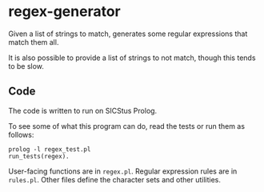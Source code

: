 # regex-generator

Given a list of strings to match, generates some regular expressions that match them all.

It is also possible to provide a list of strings to not match, though this tends to be slow.

## Code

The code is written to run on SICStus Prolog.

To see some of what this program can do, read the tests or run them as follows:

```
prolog -l regex_test.pl 
run_tests(regex).
```

User-facing functions are in ```regex.pl```. Regular expression rules are in ```rules.pl```. 
Other files define the character sets and other utilities.
